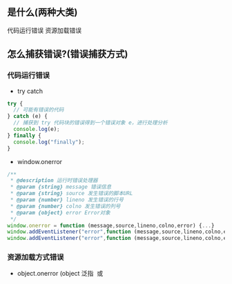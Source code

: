 ## 是什么(两种大类)

代码运行错误
资源加载错误

## 怎么捕获错误?(错误捕获方式)

### 代码运行错误

- try catch

```js
try {
  // 可能有错误的代码
} catch (e) {
  // 捕获到 try 代码块的错误得到一个错误对象 e，进行处理分析
  console.log(e);
} finally {
  console.log("finally");
}
```

- window.onerror

```js
/**
 * @description 运行时错误处理器
 * @param {string} message 错误信息
 * @param {string} source 发生错误的脚本URL
 * @param {number} lineno 发生错误的行号
 * @param {number} colno 发生错误的列号
 * @param {object} error Error对象
 */
window.onerror = function (message,source,lineno,colno,error) {...}
window.addEventListener("error",function (message,source,lineno,colno,error) {...})
window.addEventListener("error",function (message,source,lineno,colno,error) {...},false)
```

### 资源加载方式错误

- object.onerror (object 泛指 <img> 或 <script> 等)
  资源加载失败会触发一个 Event 接口的 error 事件，并执行 onerror()处理函数。
  资源加载失败的 error 事件不会向上冒泡到 window，

```js
//注意和 window.onerror 的参数不同
imgdom.onerror = function(event){...}
```

- performance.getEntries()
  获取加载成功的资源 函数返回的是数组
- window.addEventListener 事件捕获阶段
  资源加载失败的 error 事件虽然不会冒泡到 window 但是能被 window.addEventListener 捕获阶段监听到。

```js
// 第三个参数一定是 true 才是再捕获阶段的监听
window.addEventListener(
  "error",
  function(e) {
    // e 可能是运行时错误也可能是资源加载方式错误 要进一步判断再做处理
  },
  true
);
```

### 跨域的 js 运行错误怎么捕获

在 script 标签增加 crossorign
js 资源响应头 Acess-Cross-

### promise 异步的错误

- try catch 代码块不能捕获 但是 promise 提供了 catch 方法可以捕获

## 上报错误

- Ajax 通信方式上报
- Image 对象上报

```js
new Image().src = "http://baidu.com/testjk?r=tksjk";
```
